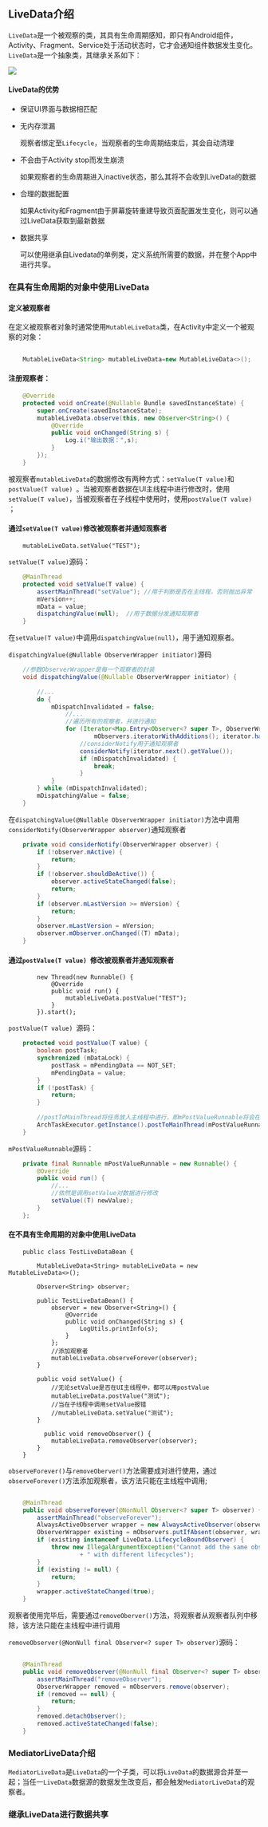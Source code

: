 

## LiveData介绍
`LiveData`是一个被观察的类，其具有生命周期感知，即只有Android组件，Activity、Fragment、Service处于活动状态时，它才会通知组件数据发生变化。`LiveData`是一个抽象类，其继承关系如下：

![](/assets/livedata.png)

#### LiveData的优势
* 保证UI界面与数据相匹配
* 无内存泄漏
    
    观察者绑定至`Lifecycle`，当观察者的生命周期结束后，其会自动清理
* 不会由于Activity stop而发生崩溃

    如果观察者的生命周期进入inactive状态，那么其将不会收到LiveData的数据
* 合理的数据配置
         
    如果Activity和Fragment由于屏幕旋转重建导致页面配置发生变化，则可以通过LiveData获取到最新数据 
* 数据共享

    可以使用继承自Livedata的单例类，定义系统所需要的数据，并在整个App中进行共享。

### 在具有生命周期的对象中使用LiveData

#### 定义被观察者
在定义被观察者对象时通常使用`MutableLiveData`类，在Activity中定义一个被观察的对象：

```java
  
    MutableLiveData<String> mutableLiveData=new MutableLiveData<>();

```

#### 注册观察者：

```java
    @Override
    protected void onCreate(@Nullable Bundle savedInstanceState) {
        super.onCreate(savedInstanceState);
        mutableLiveData.observe(this, new Observer<String>() {
            @Override
            public void onChanged(String s) {
                Log.i("输出数据：",s);
            }
        });
    }
```

被观察者`mutableLiveData`的数据修改有两种方式：`setValue(T value)`和`postValue(T value) `。当被观察者数据在UI主线程中进行修改时，使用`setValue(T value)`，当被观察者在子线程中使用时，使用`postValue(T value) `；

#### 通过`setValue(T value)`修改被观察者并通知观察者

```
    mutableLiveData.setValue("TEST");
```

`setValue(T value)`源码：
```java
    @MainThread
    protected void setValue(T value) {
        assertMainThread("setValue"); //用于判断是否在主线程，否则抛出异常
        mVersion++;
        mData = value;
        dispatchingValue(null);  //用于数据分发通知观察者
    }

```
在`setValue(T value)`中调用`dispatchingValue(null)`，用于通知观察者。

`dispatchingValue(@Nullable ObserverWrapper initiator)`源码
```java
    //参数ObserverWrapper是每一个观察者的封装
    void dispatchingValue(@Nullable ObserverWrapper initiator) {
       
        //...
        do {
            mDispatchInvalidated = false;
                //...
                //遍历所有的观察者，并进行通知
                for (Iterator<Map.Entry<Observer<? super T>, ObserverWrapper>> iterator =
                        mObservers.iteratorWithAdditions(); iterator.hasNext(); ) {
                    //considerNotify用于通知观察者
                    considerNotify(iterator.next().getValue());
                    if (mDispatchInvalidated) {
                        break;
                    }
            }
        } while (mDispatchInvalidated);
        mDispatchingValue = false;
    }

```

在`dispatchingValue(@Nullable ObserverWrapper initiator)`方法中调用`considerNotify(ObserverWrapper observer)`通知观察者

```java
    private void considerNotify(ObserverWrapper observer) {
        if (!observer.mActive) {
            return;
        }
        if (!observer.shouldBeActive()) {
            observer.activeStateChanged(false);
            return;
        }
        if (observer.mLastVersion >= mVersion) {
            return;
        }
        observer.mLastVersion = mVersion;
        observer.mObserver.onChanged((T) mData);
    }
```


#### 通过`postValue(T value) `修改被观察者并通知观察者

```
        new Thread(new Runnable() {
            @Override
            public void run() {
                mutableLiveData.postValue("TEST");
            }
        }).start();

```

`postValue(T value) `源码：

```java
    protected void postValue(T value) {
        boolean postTask;
        synchronized (mDataLock) {
            postTask = mPendingData == NOT_SET;
            mPendingData = value;
        }
        if (!postTask) {
            return;
        }
        
        //postToMainThread将任务放入主线程中进行，即mPostValueRunnable将会在主线程执行
        ArchTaskExecutor.getInstance().postToMainThread(mPostValueRunnable);
    }
```
`mPostValueRunnable`源码：
```java
    private final Runnable mPostValueRunnable = new Runnable() {
        @Override
        public void run() {
            //...
            //依然是调用setValue对数据进行修改
            setValue((T) newValue);
        }
    };

```

#### 在不具有生命周期的对象中使用LiveData

```
    public class TestLiveDataBean {

        MutableLiveData<String> mutableLiveData = new MutableLiveData<>();
        
        Observer<String> observer;

        public TestLiveDataBean() {
            observer = new Observer<String>() {
                @Override
                public void onChanged(String s) {
                    LogUtils.printInfo(s);
                }
            };
            //添加观察者
            mutableLiveData.observeForever(observer);
        }

        public void setValue() {
            //无论setValue是否在UI主线程中，都可以用postValue
            mutableLiveData.postValue("测试");
            //当在子线程中调用setValue报错
            //mutableLiveData.setValue("测试");
        }
    
          public void removeObserver() {
            mutableLiveData.removeObserver(observer);
        }
    }

```
`observeForever()`与`removeOberver()`方法需要成对进行使用，通过`observeForever()`方法添加观察者，该方法只能在主线程中调用;

```java

    @MainThread
    public void observeForever(@NonNull Observer<? super T> observer) {
        assertMainThread("observeForever");
        AlwaysActiveObserver wrapper = new AlwaysActiveObserver(observer);
        ObserverWrapper existing = mObservers.putIfAbsent(observer, wrapper);
        if (existing instanceof LiveData.LifecycleBoundObserver) {
            throw new IllegalArgumentException("Cannot add the same observer"
                    + " with different lifecycles");
        }
        if (existing != null) {
            return;
        }
        wrapper.activeStateChanged(true);
    }

```


观察者使用完毕后，需要通过`removeOberver()`方法，将观察者从观察者队列中移除，该方法只能在主线程中进行调用

`removeObserver(@NonNull final Observer<? super T> observer)`源码：
```java

    @MainThread
    public void removeObserver(@NonNull final Observer<? super T> observer) {
        assertMainThread("removeObserver");
        ObserverWrapper removed = mObservers.remove(observer);
        if (removed == null) {
            return;
        }
        removed.detachObserver();
        removed.activeStateChanged(false);
    }


```

### MediatorLiveData介绍

`MediatorLiveData`是`LiveData`的一个子类，可以将`LiveData`的数据源合并至一起；当任一`LiveData`数据源的数据发生改变后，都会触发`MediatorLiveData`的观察者。


### 继承LiveData进行数据共享


